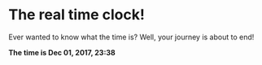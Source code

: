 # The real time clock!

Ever wanted to know what the time is? Well, your journey is about to end!

**The time is Dec 01, 2017, 23:38**